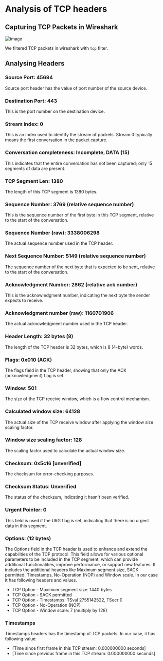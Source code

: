 # Analysis of  TCP headers

## Capturing TCP Packets in Wireshark

![image](https://github.com/user-attachments/assets/0ad97498-4d10-4b27-87fb-1c768b302446)

We filtered TCP packets in wireshark with ```tcp``` filter.

## Analysing Headers
### Source Port: 45694
Source port header has the value of port number of the source device.  

### Destination Port: 443
This is the port number on the destination device. 

### Stream index: 0
This is an index used to identify the stream of packets. Stream 0 typically means the first conversation in the packet capture.

### Conversation completeness: Incomplete, DATA (15)
This indicates that the entire conversation has not been captured; only 15 segments of data are present.

### TCP Segment Len: 1380
The length of this TCP segment is 1380 bytes.

### Sequence Number: 3769 (relative sequence number)
This is the sequence number of the first byte in this TCP segment, relative to the start of the conversation.

### Sequence Number (raw): 3338006298
The actual sequence number used in the TCP header.

### Next Sequence Number: 5149 (relative sequence number)
The sequence number of the next byte that is expected to be sent, relative to the start of the conversation.

### Acknowledgment Number: 2862 (relative ack number)
This is the acknowledgment number, indicating the next byte the sender expects to receive.

### Acknowledgment number (raw): 1160701906
The actual acknowledgment number used in the TCP header.

### Header Length: 32 bytes (8)
The length of the TCP header is 32 bytes, which is 8 (4-byte) words.

### Flags: 0x010 (ACK)
The flags field in the TCP header, showing that only the ACK (acknowledgment) flag is set.

### Window: 501
The size of the TCP receive window, which is a flow control mechanism.

### Calculated window size: 64128
The actual size of the TCP receive window after applying the window size scaling factor.
### Window size scaling factor: 128
The scaling factor used to calculate the actual window size.

### Checksum: 0x5c16 [unverified]
The checksum for error-checking purposes.

### Checksum Status: Unverified
The status of the checksum, indicating it hasn't been verified.

### Urgent Pointer: 0
This field is used if the URG flag is set, indicating that there is no urgent data in this segment.

### Options: (12 bytes)
The Options field in the TCP header is used to enhance and extend the capabilities of the TCP protocol. This field allows for various optional parameters to be included in the TCP segment, which can provide additional functionalities, improve performance, or support new features. It includes the additional headers like Maximum segment size, SACK permitted, Timestamps, No-Operation (NOP) and Window scale. In our case it has following headers and values. 
   -  TCP Option - Maximum segment size: 1440 bytes
   -  TCP Option - SACK permitted
   -  TCP Option - Timestamps: TSval 2755142522, TSecr 0
   -  TCP Option - No-Operation (NOP)
   -  TCP Option - Window scale: 7 (multiply by 128)

### Timestamps
Timestamps headers has the timestamp of TCP packets. In our case, it has following value: 
   - [Time since first frame in this TCP stream: 0.000000000 seconds]
   -  [Time since previous frame in this TCP stream: 0.000000000 seconds]



